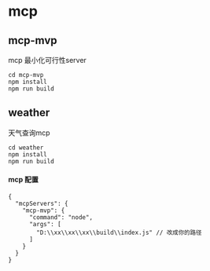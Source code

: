 # mcp
## mcp-mvp
mcp 最小化可行性server
```
cd mcp-mvp
npm install
npm run build
```

## weather
天气查询mcp
```
cd weather
npm install
npm run build
```
#### mcp 配置
```
{
  "mcpServers": {
    "mcp-mvp": {
      "command": "node",
      "args": [
        "D:\\xx\\xx\\xx\\build\\index.js" // 改成你的路径
      ]
    }
  }
}
```



